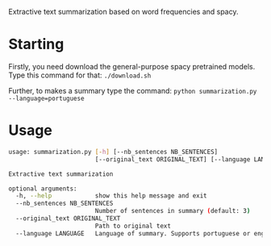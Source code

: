 Extractive text summarization based on word frequencies and spacy.

# Starting

Firstly, you need download the general-purpose spacy pretrained models. Type this command for that: ```./download.sh```

Further, to makes a summary type the command: ```python summarization.py --language=portuguese```

# Usage

```bash
usage: summarization.py [-h] [--nb_sentences NB_SENTENCES]
                        [--original_text ORIGINAL_TEXT] [--language LANGUAGE]

Extractive text summarization

optional arguments:
  -h, --help            show this help message and exit
  --nb_sentences NB_SENTENCES
                        Number of sentences in summary (default: 3)
  --original_text ORIGINAL_TEXT
                        Path to original text
  --language LANGUAGE   Language of summary. Supports portuguese or english
```